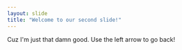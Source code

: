 ```yaml
---
layout: slide
title: "Welcome to our second slide!"
---
```

Cuz I'm just that damn good.
Use the left arrow to go back!
